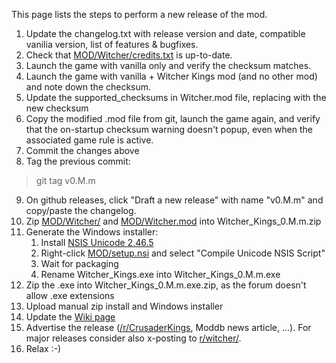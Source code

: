 This page lists the steps to perform a new release of the mod.

1. Update the changelog.txt with release version and date, compatible vanilia version, list of features & bugfixes.
2. Check that [MOD/Witcher/credits.txt](MOD/Witcher/credits.txt) is up-to-date.
3. Launch the game with vanilla only and verify the checksum matches.
4. Launch the game with vanilla + Witcher Kings mod (and no other mod) and note down the checksum.
5. Update the supported_checksums in Witcher.mod file, replacing with the new checksum
6. Copy the modified .mod file from git, launch the game again, and verify that the on-startup checksum warning doesn't popup, even when the associated game rule is active.
7. Commit the changes above
8. Tag the previous commit:
> git tag v0.M.m
9. On github releases, click "Draft a new release" with name "v0.M.m" and copy/paste the changelog.
10. Zip [MOD/Witcher/](MOD/Witcher/) and [MOD/Witcher.mod](MOD/Witcher.mod) into Witcher_Kings_0.M.m.zip
11. Generate the Windows installer:
	1. Install [NSIS Unicode 2.46.5](https://code.google.com/p/unsis/downloads/list)
	2. Right-click [MOD/setup.nsi](MOD/setup.nsi) and select "Compile Unicode NSIS Script"
	3. Wait for packaging
	4. Rename Witcher_Kings.exe into Witcher_Kings_0.M.m.exe
12. Zip the .exe into Witcher_Kings_0.M.m.exe.zip, as the forum doesn't allow .exe extensions
13. Upload manual zip install and Windows installer
14. Update the [Wiki page](http://www.ckiiwiki.com/Witcher_Kings)
15. Advertise the release ([/r/CrusaderKings](https://www.reddit.com/r/CrusaderKings), Moddb news article, ...). For major releases consider also x-posting to [r/witcher/](https://www.reddit.com/r/witcher/).
16. Relax :-)